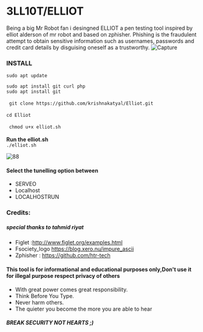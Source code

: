 # 3LL10T/ELLIOT


Being a big Mr Robot fan i desingned ELLIOT a pen testing tool inspired by elliot alderson of mr robot and based on zphisher.
Phishing is the fraudulent attempt to obtain sensitive information such as usernames, passwords and credit card details by disguising oneself as a trustworthy.
![Capture](https://user-images.githubusercontent.com/37455387/82130846-9ec4e000-97ec-11ea-87eb-4f53082255e8.PNG)

### INSTALL

``` sudo apt update ```</br>

```sudo apt install git curl php ```</br>
```sudo apt install git```
</br>
</br>
 ``` git clone https://github.com/krishnakatyal/Elliot.git``` </br></br>
  ``` cd Elliot ```</br> </br>
 ``` chmod u+x elliot.sh```</br></br>
 **Run the elliot.sh**</br>
 ```./elliot.sh```
 
![88](https://user-images.githubusercontent.com/37455387/82131105-64107700-97ef-11ea-9f93-2cfa93211631.PNG) 

#### Select the tunelling  option between
- SERVEO
- Localhost 
- LOCALHOSTRUN 
### Credits:
##### special thanks to tahmid riyat

- Figlet :http://www.figlet.org/examples.html
- Fsociety_logo https://blog.xero.nu/impure_ascii
- Zphisher : https://github.com/htr-tech </br>
#### This tool is for informational and educational purposes only,Don't use it for illegal purpose respect privacy of others
- With great power comes great responsibility.
- Think Before You Type.
- Never harm others.
- The quieter you become the more you are able to hear
##### BREAK SECURITY NOT HEARTS ;)

